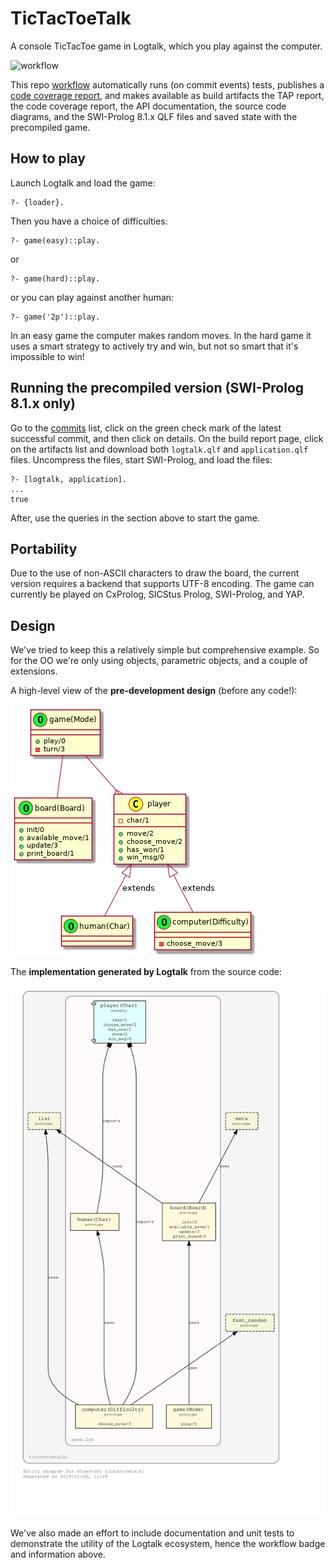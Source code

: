 # TicTacToeTalk

A console TicTacToe game in Logtalk, which you play against the computer.

![workflow](https://github.com/PaulBrownMagic/tictactoetalk/workflows/Workflow/badge.svg)

This repo [workflow](https://github.com/PaulBrownMagic/TicTacToeTalk/blob/master/.github/workflows/workflow.yml) automatically runs (on commit events) tests, publishes a
[code coverage report](https://PaulBrownMagic.github.io/TicTacToeTalk/coverage_report.html), and makes available as build artifacts the TAP report, the code coverage report, the API documentation, the source code diagrams, and the SWI-Prolog 8.1.x QLF files and saved state with the precompiled game.

## How to play

Launch Logtalk and load the game:

```logtalk
?- {loader}.
```

Then you have a choice of difficulties:

```logtalk
?- game(easy)::play.
```
or
```logtalk
?- game(hard)::play.
```
or you can play against another human:
```logtalk
?- game('2p')::play.
```

In an easy game the computer makes random moves. In the hard game it
uses a smart strategy to actively try and win, but not so smart that
it's impossible to win!

## Running the precompiled version (SWI-Prolog 8.1.x only)

Go to the [commits](https://github.com/PaulBrownMagic/TicTacToeTalk/commits/master)
list, click on the green check mark of the latest successful commit,
and then click on details. On the build report page, click on the
artifacts list and download both `logtalk.qlf` and `application.qlf`
files. Uncompress the files, start SWI-Prolog, and load the files:

```logtalk
?- [logtalk, application].
...
true
```

After, use the queries in the section above to start the game.

## Portability

Due to the use of non-ASCII characters to draw the board, the current
version requires a backend that supports UTF-8 encoding. The game can
currently be played on CxProlog, SICStus Prolog, SWI-Prolog, and YAP.

## Design

We've tried to keep this a relatively simple but comprehensive example.
So for the OO we're only using objects, parametric objects, and a couple
of extensions.

A high-level view of the **pre-development design** (before any code!):

![object model](design/ord.png)

The **implementation generated by Logtalk** from the source code:

![inheritance_diagram](design/tictactoetalk_entity_diagram.svg)

We've also made an effort to include documentation and unit
tests to demonstrate the utility of the Logtalk ecosystem, hence the
workflow badge and information above.

